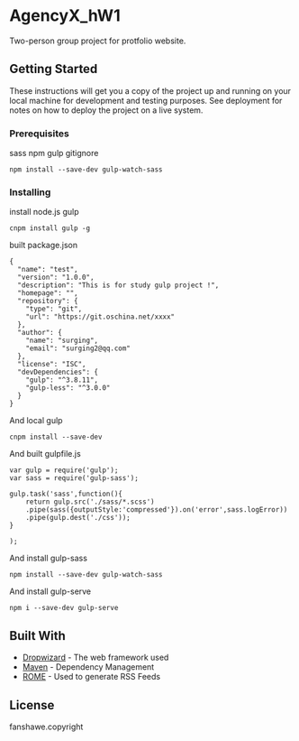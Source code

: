 # AgencyX_hW1

Two-person group project for protfolio website.

## Getting Started

These instructions will get you a copy of the project up and running on your local machine for development and testing purposes. See deployment for notes on how to deploy the project on a live system.

### Prerequisites

sass npm gulp gitignore

```
npm install --save-dev gulp-watch-sass
```

### Installing

install node.js gulp

```
cnpm install gulp -g
```
built package.json


```
{
  "name": "test",
  "version": "1.0.0",  
  "description": "This is for study gulp project !",  
  "homepage": "",  
  "repository": {    
    "type": "git",
    "url": "https://git.oschina.net/xxxx"
  },
  "author": {    
    "name": "surging",
    "email": "surging2@qq.com"
  },
  "license": "ISC",    
  "devDependencies": {   
    "gulp": "^3.8.11",
    "gulp-less": "^3.0.0"
  }
}
```
And local gulp

```
cnpm install --save-dev
```

And built gulpfile.js 

```
var gulp = require('gulp');
var sass = require('gulp-sass');

gulp.task('sass',function(){
    return gulp.src('./sass/*.scss')
    .pipe(sass({outputStyle:'compressed'}).on('error',sass.logError))
    .pipe(gulp.dest('./css'));
}

);

```
And install gulp-sass

```
npm install --save-dev gulp-watch-sass
```

And install gulp-serve

```
npm i --save-dev gulp-serve
```







## Built With

* [Dropwizard](http://www.dropwizard.io/1.0.2/docs/) - The web framework used
* [Maven](https://maven.apache.org/) - Dependency Management
* [ROME](https://rometools.github.io/rome/) - Used to generate RSS Feeds



## License

fanshawe.copyright


